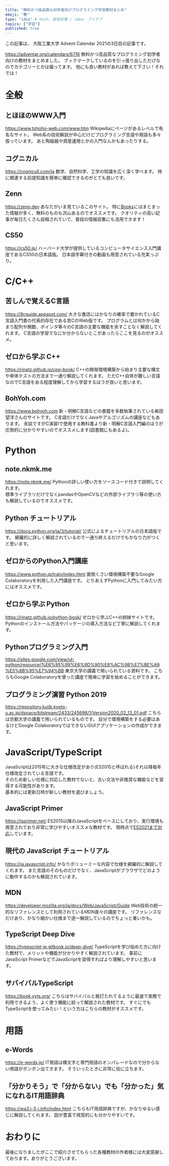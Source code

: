 ```yaml
---
title: "無料かつ高品質な初学者向けプログラミング学習教材まとめ"
emoji: "📚"
type: "idea" # tech: 技術記事 / idea: アイデア
topics: ["学習"]
published: true
---
```

この記事は、 大阪工業大学 Advent Calendar 2021の3日目の記事です。  

https://adventar.org/calendars/6716
無料かつ高品質なプログラミング初学者向けの教材をまとめました。
ブックマークしているのを引っ張り出しただけなのでカテゴリーとかは偏ってます。
他にも良い教材があれば教えて下さい！それでは！

# 全般

## とほほのWWW入門

https://www.tohoho-web.com/www.htm
Wikipediaにページがあるレベルで有名なサイト。
Web系の技術解説が中心だけどプログラミング言語や用語も多々扱っています。
あと陶磁器や資産運用とかの入門なんかもあったりする。

## コグニカル

https://cognicull.com/ja
数学、自然科学、工学の知識を広く深く学べます。
特に関連する前提知識を簡単に確認できるのがとても良いです。

## Zenn

https://zenn.dev
あなたがいま見ているこのサイト。
特に[Books](https://zenn.dev/books)にはまとまった情報が多く、無料のものも沢山あるのでオススメです。
クオリティの高い記事が毎日たくさん投稿されていて、普段の情報収集にも活用できます！

## CS50

https://cs50.jp/
ハーバード大学が提供しているコンピュータサイエンス入門講座であるCS50の日本語版。
日本語字幕付きの動画も用意されている充実っぷり。

# C/C++

## 苦しんで覚えるC言語

https://9cguide.appspot.com/
大きな書店にはかなりの確率で置かれているC言語入門書の代表的存在である苦CのWeb版です。
プログラムとは何かから始まり配列や関数、ポインタ等々のC言語の主要な機能を余すことなく解説してくれます。
C言語の学習でなにか分からないとこがあったらここを見るのがオススメ。

## ゼロから学ぶ C++

https://rinatz.github.io/cpp-book/
C++の開発環境構築から始まり主要な構文や単体テストの方法まで一通り解説してくれます。
ただC++自体が難しい言語なのでC言語をある程度理解してから学習するほうが良いと思います。

## BohYoh.com

https://www.bohyoh.com
新・明解C言語などの書籍を多数執筆されている柴田望洋さんのサイトです。
C言語だけでなくJavaやアルゴリズムの講座などもあります。
余談ですがC演習Ⅰで使用する教科書より新・明解C言語入門編のほうが圧倒的に分かりやすいのでオススメします(図書館にもあるよ)。

# Python

## note.nkmk.me

https://note.nkmk.me/
Pythonの詳しい使い方をソースコード付きで説明してくれます。  
標準ライブラリだけでなくpandasやOpenCVなどの外部ライブラリ等の使い方も解説しているのでオススメです。  

## Python チュートリアル

https://docs.python.org/ja/3/tutorial/
公式によるチュートリアルの日本語版です。
網羅的に詳しく解説されているので一通り終えるだけでもかなり力がつくと思います。

## ゼロからのPython入門講座

https://www.python.jp/train/index.html
面倒くさい環境構築不要なGoogle Colaboratoryを利用した入門講座です。
とりあえずPythonに入門してみたい方にはオススメです。

## ゼロから学ぶ Python

https://rinatz.github.io/python-book/
ゼロから学ぶC++の姉妹サイトです。
Pythonのインストール方法やパッケージの導入方法など丁寧に解説してくれます。

## Pythonプログラミング入門

https://sites.google.com/view/ut-python/resource/%E6%95%99%E6%9D%90%E8%AC%9B%E7%BE%A9%E5%8B%95%E7%94%BB
東京大学の講義で用いられている資料です。
こちらもGoogle Colaboratoryを使った講座で簡単に学習を始めることができます。

## プログラミング演習 Python 2019

https://repository.kulib.kyoto-u.ac.jp/dspace/bitstream/2433/245698/1/Version2020_02_13_01.pdf
こちらは京都大学の講義で用いられているものです。
自分で環境構築をする必要はあるけどGoogle ColaboratoryではできないGUIアプリケーションの作成ができます。

# JavaScript/TypeScript

JavaScriptは2015年に大きな仕様改定があり(ES2015と呼ばれる)それ以降毎年仕様改定されている言語です。  
そのため新しい仕様に対応した教材でないと、古い文法や非推奨な機能などを習得する可能性があります。  
基本的には更新日時が新しい教材を選びましょう。

## JavaScript Primer

https://jsprimer.net/
ES2015以降のJavaScriptをベースにしており、実行環境も用意されており非常に学びやすいオススメな教材です。
現時点で[ES2021まで対応](https://github.com/asciidwango/js-primer/issues/1220)しています。

## 現代の JavaScript チュートリアル

https://ja.javascript.info/
かなりボリューミーな内容で仕様を網羅的に解説してくれます。
また言語のそのものだけでなく、JavaScriptがブラウザでどのように動作するのかも解説されています。

## MDN

https://developer.mozilla.org/ja/docs/Web/JavaScript/Guide
Web技術の統一的なリファレンスとして利用されているMDN直々の講座です。
リファレンスなだけあり、かなり細かい仕様まで逐一解説しているのでちょっと重いかも。

## TypeScript Deep Dive

https://typescript-jp.gitbook.io/deep-dive/
TypeScriptを学び始めた方に向けた教材で、メリットや機能が分かりやすく解説されています。
事前にJavaScript PrimerなどでJavaScriptを習得すればより理解しやすいと思います。

## サバイバルTypeScript

https://book.yyts.org/
こちらはサバイバルと銘打たれてるように最速で実務で利用できるよう、よく使う機能に絞って解説された教材です。
すぐにでもTypeScriptを使ってみたい！という方はこちらの教材がオススメです。

# 用語

## e-Words

https://e-words.jp/
IT用語は横文字と専門用語のオンパレードなので分からない用語がポンポン出てきます。
そういったときに非常に役に立ちます。

## 「分かりそう」で「分からない」でも「分かった」気になれるIT用語辞典

https://wa3.i-3-i.info/index.html
こちらもIT用語辞典ですが、かなりゆるい感じに解説してくれます。
図が豊富で視覚的にも分かりやすいです。

# おわりに

最後になりましたがここで紹介させてもらった各種教材の作者様には大変感謝しております。ありがとうございます。
